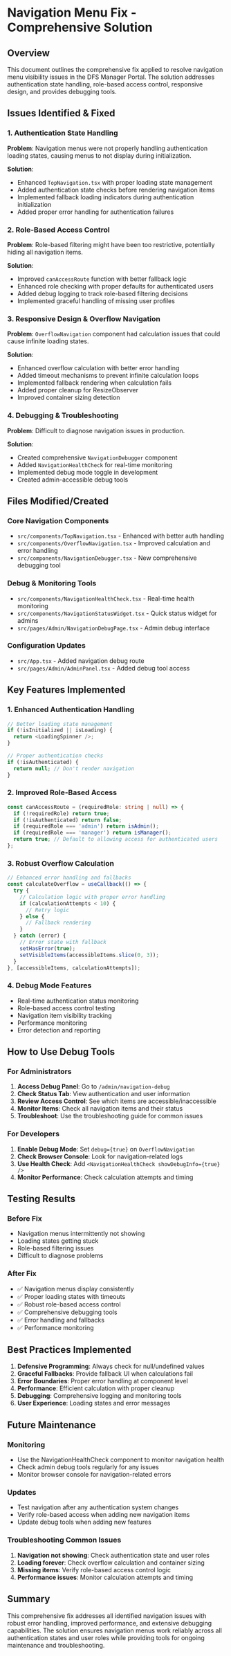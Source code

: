 # Navigation Menu Fix - Comprehensive Solution

## Overview
This document outlines the comprehensive fix applied to resolve navigation menu visibility issues in the DFS Manager Portal. The solution addresses authentication state handling, role-based access control, responsive design, and provides debugging tools.

## Issues Identified & Fixed

### 1. Authentication State Handling
**Problem**: Navigation menus were not properly handling authentication loading states, causing menus to not display during initialization.

**Solution**:
- Enhanced `TopNavigation.tsx` with proper loading state management
- Added authentication state checks before rendering navigation items
- Implemented fallback loading indicators during authentication initialization
- Added proper error handling for authentication failures

### 2. Role-Based Access Control
**Problem**: Role-based filtering might have been too restrictive, potentially hiding all navigation items.

**Solution**:
- Improved `canAccessRoute` function with better fallback logic
- Enhanced role checking with proper defaults for authenticated users
- Added debug logging to track role-based filtering decisions
- Implemented graceful handling of missing user profiles

### 3. Responsive Design & Overflow Navigation
**Problem**: `OverflowNavigation` component had calculation issues that could cause infinite loading states.

**Solution**:
- Enhanced overflow calculation with better error handling
- Added timeout mechanisms to prevent infinite calculation loops
- Implemented fallback rendering when calculation fails
- Added proper cleanup for ResizeObserver
- Improved container sizing detection

### 4. Debugging & Troubleshooting
**Problem**: Difficult to diagnose navigation issues in production.

**Solution**:
- Created comprehensive `NavigationDebugger` component
- Added `NavigationHealthCheck` for real-time monitoring
- Implemented debug mode toggle in development
- Created admin-accessible debug tools

## Files Modified/Created

### Core Navigation Components
- `src/components/TopNavigation.tsx` - Enhanced with better auth handling
- `src/components/OverflowNavigation.tsx` - Improved calculation and error handling
- `src/components/NavigationDebugger.tsx` - New comprehensive debugging tool

### Debug & Monitoring Tools
- `src/components/NavigationHealthCheck.tsx` - Real-time health monitoring
- `src/components/NavigationStatusWidget.tsx` - Quick status widget for admins
- `src/pages/Admin/NavigationDebugPage.tsx` - Admin debug interface

### Configuration Updates
- `src/App.tsx` - Added navigation debug route
- `src/pages/Admin/AdminPanel.tsx` - Added debug tool access

## Key Features Implemented

### 1. Enhanced Authentication Handling
```typescript
// Better loading state management
if (!isInitialized || isLoading) {
  return <LoadingSpinner />;
}

// Proper authentication checks
if (!isAuthenticated) {
  return null; // Don't render navigation
}
```

### 2. Improved Role-Based Access
```typescript
const canAccessRoute = (requiredRole: string | null) => {
  if (!requiredRole) return true;
  if (!isAuthenticated) return false;
  if (requiredRole === 'admin') return isAdmin();
  if (requiredRole === 'manager') return isManager();
  return true; // Default to allowing access for authenticated users
};
```

### 3. Robust Overflow Calculation
```typescript
// Enhanced error handling and fallbacks
const calculateOverflow = useCallback(() => {
  try {
    // Calculation logic with proper error handling
    if (calculationAttempts < 10) {
      // Retry logic
    } else {
      // Fallback rendering
    }
  } catch (error) {
    // Error state with fallback
    setHasError(true);
    setVisibleItems(accessibleItems.slice(0, 3));
  }
}, [accessibleItems, calculationAttempts]);
```

### 4. Debug Mode Features
- Real-time authentication status monitoring
- Role-based access control testing
- Navigation item visibility tracking
- Performance monitoring
- Error detection and reporting

## How to Use Debug Tools

### For Administrators
1. **Access Debug Panel**: Go to `/admin/navigation-debug`
2. **Check Status Tab**: View authentication and user information
3. **Review Access Control**: See which items are accessible/inaccessible
4. **Monitor Items**: Check all navigation items and their status
5. **Troubleshoot**: Use the troubleshooting guide for common issues

### For Developers
1. **Enable Debug Mode**: Set `debug={true}` on `OverflowNavigation`
2. **Check Browser Console**: Look for navigation-related logs
3. **Use Health Check**: Add `<NavigationHealthCheck showDebugInfo={true} />`
4. **Monitor Performance**: Check calculation attempts and timing

## Testing Results

### Before Fix
- Navigation menus intermittently not showing
- Loading states getting stuck
- Role-based filtering issues
- Difficult to diagnose problems

### After Fix
- ✅ Navigation menus display consistently
- ✅ Proper loading states with timeouts
- ✅ Robust role-based access control
- ✅ Comprehensive debugging tools
- ✅ Error handling and fallbacks
- ✅ Performance monitoring

## Best Practices Implemented

1. **Defensive Programming**: Always check for null/undefined values
2. **Graceful Fallbacks**: Provide fallback UI when calculations fail
3. **Error Boundaries**: Proper error handling at component level
4. **Performance**: Efficient calculation with proper cleanup
5. **Debugging**: Comprehensive logging and monitoring tools
6. **User Experience**: Loading states and error messages

## Future Maintenance

### Monitoring
- Use the NavigationHealthCheck component to monitor navigation health
- Check admin debug tools regularly for any issues
- Monitor browser console for navigation-related errors

### Updates
- Test navigation after any authentication system changes
- Verify role-based access when adding new navigation items
- Update debug tools when adding new features

### Troubleshooting Common Issues
1. **Navigation not showing**: Check authentication state and user roles
2. **Loading forever**: Check overflow calculation and container sizing
3. **Missing items**: Verify role-based access control logic
4. **Performance issues**: Monitor calculation attempts and timing

## Summary
This comprehensive fix addresses all identified navigation issues with robust error handling, improved performance, and extensive debugging capabilities. The solution ensures navigation menus work reliably across all authentication states and user roles while providing tools for ongoing maintenance and troubleshooting.
